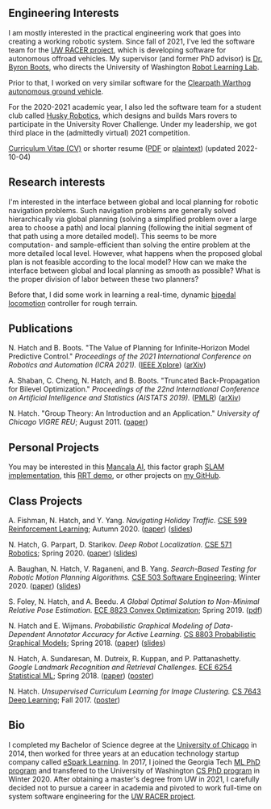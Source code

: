 ## Engineering Interests

I am mostly interested in the practical engineering work that goes into creating a working robotic system. Since fall of 2021, I've led the software team for the [UW RACER project](https://www.apl.uw.edu/project/project.php?id=racer), which is developing software for autonomous offroad vehicles. My supervisor (and former PhD advisor) is [Dr. Byron Boots](https://homes.cs.washington.edu/~bboots/), who
directs the University of Washington [Robot Learning Lab](http://robotlearning.gatech.edu).

Prior to that, I worked on very similar software for the [Clearpath Warthog autonomous ground vehicle](https://photos.app.goo.gl/uXSBswH8FgHnaorr5).

For the 2020-2021 academic year, I also led the software team for a student club called [Husky Robotics](https://www.huskyrobotics.me/), which designs and builds Mars rovers to participate in the University Rover Challenge. Under my leadership, we got third place in the (admittedly virtual) 2021 competition.

[Curriculum Vitae (CV)](/cv/Hatch-Nathan-CV--2022-10-04.pdf) or shorter resume ([PDF](/cv/Hatch-Nathan-Resume--2022-10-04.pdf) or [plaintext](/cv/Hatch-Nathan-Resume--2022-10-04.txt)) (updated 2022-10-04)

## Research interests

I'm interested in the interface between global and local planning for robotic navigation problems. Such navigation problems are generally solved hierarchically via global planning (solving a simplified problem over a large area to choose a path) and local planning (following the initial segment of that path using a more detailed model). This seems to be more computation- and sample-efficient than solving the entire problem at the more detailed local level. However, what happens when the proposed global plan is not feasible according to the local model? How can we make the interface between global and local planning as smooth as possible? What is the proper division of labor between these two planners?

Before that, I did some work in learning a real-time, dynamic
[bipedal locomotion](https://youtu.be/daH26hxTfsg) controller for rough terrain.

## Publications

N. Hatch and B. Boots. "The Value of Planning for Infinite-Horizon Model Predictive Control."
_Proceedings of the 2021 International Conference on Robotics and Automation (ICRA 2021)._
([IEEE Xplore](https://ieeexplore.ieee.org/stamp/stamp.jsp?arnumber=9561718)) ([arXiv](https://arxiv.org/abs/2104.02863))

A. Shaban, C. Cheng, N. Hatch, and B. Boots. "Truncated Back-Propagation for Bilevel Optimization." _Proceedings of the 22nd International Conference on Artificial Intelligence and Statistics (AISTATS 2019)._
([PMLR](http://proceedings.mlr.press/v89/shaban19a.html)) ([arXiv](https://arxiv.org/abs/1810.10667))

N. Hatch. "Group Theory: An Introduction and an Application." _University of Chicago VIGRE REU_; August 2011.
([paper](http://www.math.uchicago.edu/~may/VIGRE/VIGRE2011/REUPapers/Hatch.pdf))

## Personal Projects

You may be interested in this [Mancala AI](https://github.com/nhatch/mcts), this factor graph [SLAM implementation](https://github.com/nhatch/slam), this [RRT demo](https://github.com/nhatch/rrt), or other projects on [my GitHub](https://github.com/nhatch).

## Class Projects

A. Fishman, N. Hatch, and Y. Yang. _Navigating Holiday Traffic._ [CSE 599 Reinforcement Learning](https://homes.cs.washington.edu/~bboots/RL-Fall2020/); Autumn 2020.
([paper](/files/Navigating_Holiday_Traffic.pdf)) ([slides](https://docs.google.com/presentation/d/14OqVKhnbL5BtnwXD-2FRr80QebtkZjkICApYpljAoGg))

N. Hatch, G. Parpart, D. Starikov. _Deep Robot Localization._ [CSE 571 Robotics](https://courses.cs.washington.edu/courses/cse571/20sp/); Spring 2020.
([paper](files/Deep-Robot-Localization.pdf)) ([slides](https://docs.google.com/presentation/d/1KFFPJaoL5LctJbqo79rDn1qVgsLjKHGr5tkprjcoeVQ))

A. Baughan, N. Hatch, V. Raganeni, and B. Yang. _Search-Based Testing for Robotic Motion Planning Algorithms._ [CSE 503 Software Engineering](https://homes.cs.washington.edu/~rjust/courses/2020Winter/CSE503/); Winter 2020.
([paper](/files/Search_Based_Testing.pdf)) ([slides](https://docs.google.com/presentation/d/1ER0XtU6asJ3MKk-b1D7mIUPU-lZa2kUanL_SIbILsW0))

S. Foley, N. Hatch, and A. Beedu. _A Global Optimal Solution to Non-Minimal Relative Pose Estimation._ [ECE 8823 Convex Optimization](https://mdav.ece.gatech.edu/ece-8823-spring2019/); Spring 2019.
([pdf](/files/FoleyHatchBeeduNotes.pdf))

N. Hatch and E. Wijmans. _Probabilistic Graphical Modeling of Data-Dependent Annotator Accuracy for Active Learning._ [CS 8803 Probabilistic Graphical Models](http://fekri.ece.gatech.edu/course_ece8803.html); Spring 2018.
([paper](/files/Hatch_Wijmans_final_report.pdf)) ([slides](/files/Hatch_Wijmans_presentation_slides_v2.pdf))

N. Hatch, A. Sundaresan, M. Dutreix, R. Kuppan, and P. Pattanashetty. _Google Landmark Recognition and Retrieval Challenges._ [ECE 6254 Statistical ML](http://anderson.ece.gatech.edu/ece6254/assignments.html); Spring 2018.
([paper](/files/landmarks_report.pdf)) ([poster](/files/landmarks_poster.pdf))

N. Hatch. _Unsupervised Curriculum Learning for Image Clustering._ [CS 7643 Deep Learning](https://www.cc.gatech.edu/classes/AY2018/cs7643_fall/); Fall 2017.
([poster](/files/image-clustering.pdf))

## Bio

I completed my Bachelor of Science degree at the [University of Chicago](http://www.uchicago.edu) in 2014, then worked for three years at an education technology startup company called [eSpark Learning](http://www.esparklearning.com). In 2017, I joined the Georgia Tech [ML PhD program](http://ml.gatech.edu/phd) and transfered to the University of Washington [CS PhD program](https://www.cs.washington.edu/academics/phd) in Winter 2020. After obtaining a master's degree from UW in 2021, I carefully decided not to pursue a career in academia and pivoted to work full-time on system software engineering for the [UW RACER project](https://www.apl.uw.edu/project/project.php?id=racer).

